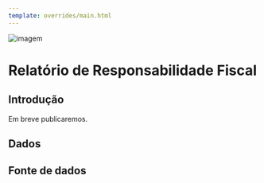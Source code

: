 ```yaml
---
template: overrides/main.html
---
```


![imagem](https://dadosabertostucano.org/assets/images/logo-dados-abertos.png)

# Relatório de Responsabilidade Fiscal 

## Introdução 

Em breve publicaremos. 

## Dados 

## Fonte de dados 



